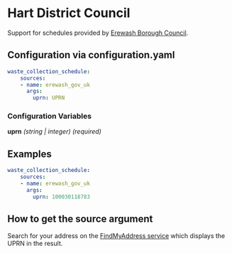 # Hart District Council

Support for schedules provided by [Erewash Borough Council](https://www.erewash.gov.uk/bins-and-recycling/when-my-bin-day).

## Configuration via configuration.yaml

```yaml
waste_collection_schedule:
    sources:
    - name: erewash_gov_uk
      args:
        uprn: UPRN
```

### Configuration Variables

**uprn**
*(string | integer) (required)*

## Examples

```yaml
waste_collection_schedule:
    sources:
    - name: erewash_gov_uk
      args:
        uprn: 100030118783
```

## How to get the source argument

Search for your address on the [FindMyAddress service](https://www.findmyaddress.co.uk/) which displays the UPRN in the result.
